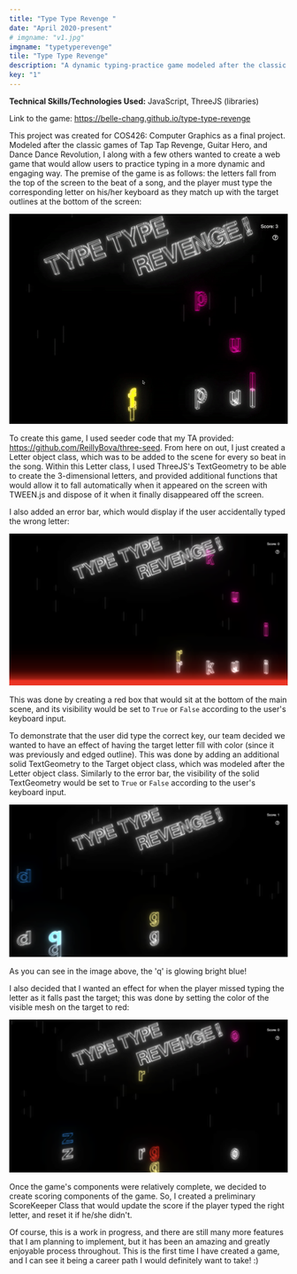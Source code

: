 ```yaml
---
title: "Type Type Revenge "
date: "April 2020-present"
# imgname: "v1.jpg"
imgname: "typetyperevenge"
tile: "Type Type Revenge"
description: "A dynamic typing-practice game modeled after the classic iPhone music game, Tap Tap Revenge."
key: "1"
---
```


__**Technical Skills/Technologies Used:**__ JavaScript, ThreeJS (libraries)

Link to the game: https://belle-chang.github.io/type-type-revenge 

This project was created for COS426: Computer Graphics as a final project. Modeled after the classic games of Tap Tap Revenge, Guitar Hero, and Dance Dance Revolution, I along with a few others wanted to create a web game that would allow users to practice typing in a more dynamic and engaging way. The premise of the game is as follows: the letters fall from the top of the screen to the beat of a song, and the player must type the corresponding letter on his/her keyboard as they match up with the target outlines at the bottom of the screen:

![home_gif](../typetyperevenge/demo.gif)

To create this game, I used seeder code that my TA provided: https://github.com/ReillyBova/three-seed. From here on out, I just created a Letter object class, which was to be added to the scene for every so beat in the song. Within this Letter class, I used ThreeJS's TextGeometry to be able to create the 3-dimensional letters, and provided additional functions that would allow it to fall automatically when it appeared on the screen with TWEEN.js and dispose of it when it finally disappeared off the screen.

I also added an error bar, which would display if the user accidentally typed the wrong letter:

![error_bar](../typetyperevenge/errorBar.png)

This was done by creating a red box that would sit at the bottom of the main scene, and its visibility would be set to `True` or `False` according to the user's keyboard input.

To demonstrate that the user did type the correct key, our team decided we wanted to have an effect of having the target letter fill with color (since it was previously and edged outline). This was done by adding an additional solid TextGeometry to the Target object class, which was modeled after the Letter object class. Similarly to the error bar, the visibility of the solid TextGeometry would be set to `True` or `False` according to the user's keyboard input.

![target_glow](../typetyperevenge/targetGlow1.png)

As you can see in the image above, the 'q' is glowing bright blue!

I also decided that I wanted an effect for when the player missed typing the letter as it falls past the target; this was done by setting the color of the visible mesh on the target to red:

![edge_glow](../typetyperevenge/redOutline1.png)

Once the game's components were relatively complete, we decided to create scoring components of the game. So, I created a preliminary ScoreKeeper Class that would update the score if the player typed the right letter, and reset it if he/she didn't.

Of course, this is a work in progress, and there are still many more features that I am planning to implement, but it has been an amazing and greatly enjoyable process throughout. This is the first time I have created a game, and I can see it being a career path I would definitely want to take! :)